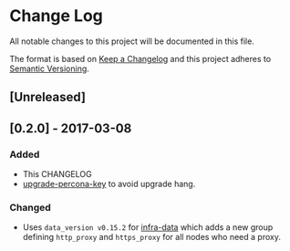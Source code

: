 # Change Log
All notable changes to this project will be documented in this file.

The format is based on [Keep a Changelog](http://keepachangelog.com/)
and this project adheres to [Semantic Versioning](http://semver.org/).

[upgrade-percona-key]: upgrade-percona-key.yml
[infra-data]: infra-data.yml

## [Unreleased]

## [0.2.0] - 2017-03-08
### Added
- This CHANGELOG
- [upgrade-percona-key][] to avoid upgrade hang.

### Changed
- Uses `data_version v0.15.2` for [infra-data][] which adds a new
  group defining `http_proxy` and `https_proxy` for all nodes who need
  a proxy.
